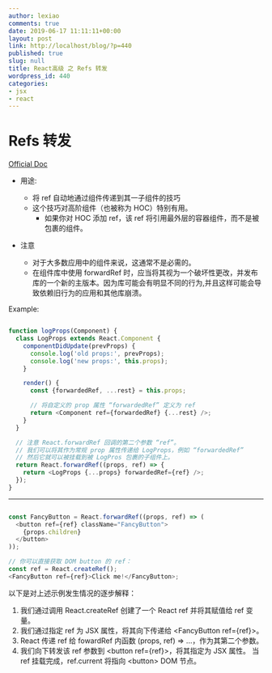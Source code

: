```yaml
---
author: lexiao
comments: true
date: 2019-06-17 11:11:11+00:00
layout: post
link: http://localhost/blog/?p=440
published: true
slug: null
title: React高级 之 Refs 转发
wordpress_id: 440
categories:
- jsx
- react
---
```


# Refs 转发

[Official Doc](https://zh-hans.reactjs.org/docs/forwarding-refs.html)

- 用途:
    - 将 ref 自动地通过组件传递到其一子组件的技巧
    - 这个技巧对高阶组件（也被称为 HOC）特别有用。
        - 如果你对 HOC 添加 ref，该 ref 将引用最外层的容器组件，而不是被包裹的组件。



- 注意
    - 对于大多数应用中的组件来说，这通常不是必需的。
    - 在组件库中使用 forwardRef 时，应当将其视为一个破坏性更改，并发布库的一个新的主版本。因为库可能会有明显不同的行为,并且这样可能会导致依赖旧行为的应用和其他库崩溃。
 



Example:

```js

function logProps(Component) {
  class LogProps extends React.Component {
    componentDidUpdate(prevProps) {
      console.log('old props:', prevProps);
      console.log('new props:', this.props);
    }

    render() {
      const {forwardedRef, ...rest} = this.props;

      // 将自定义的 prop 属性 “forwardedRef” 定义为 ref
      return <Component ref={forwardedRef} {...rest} />;
    }
  }

  // 注意 React.forwardRef 回调的第二个参数 “ref”。
  // 我们可以将其作为常规 prop 属性传递给 LogProps，例如 “forwardedRef”
  // 然后它就可以被挂载到被 LogPros 包裹的子组件上。
  return React.forwardRef((props, ref) => {
    return <LogProps {...props} forwardedRef={ref} />;
  });
}
```

---



```js

const FancyButton = React.forwardRef((props, ref) => (
  <button ref={ref} className="FancyButton">
    {props.children}
  </button>
));

// 你可以直接获取 DOM button 的 ref：
const ref = React.createRef();
<FancyButton ref={ref}>Click me!</FancyButton>;
```

以下是对上述示例发生情况的逐步解释：

1. 我们通过调用 React.createRef 创建了一个 React ref 并将其赋值给 ref 变量。
2. 我们通过指定 ref 为 JSX 属性，将其向下传递给 \<FancyButton ref={ref}\>。
3. React 传递 ref 给 fowardRef 内函数 (props, ref) => ...，作为其第二个参数。
4. 我们向下转发该 ref 参数到 \<button ref={ref}\>，将其指定为 JSX 属性。
当 ref 挂载完成，ref.current 将指向 \<button\> DOM 节点。


